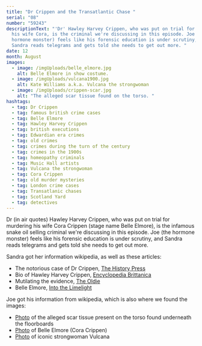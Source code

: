 ```yaml
---
title: "Dr Crippen and the Transatlantic Chase "
serial: "08"
number: "59243"
descriptionText: "'Dr' Hawley Harvey Crippen, who was put on trial for murdering
  his wife Cora, is the criminal we're discussing in this episode. Joe (the
  hormone monster) feels like his forensic education is under scrutiny, and
  Sandra reads telegrams and gets told she needs to get out more. "
date: 12
month: August
images:
  - image: /imgUploads/belle_elmore.jpg
    alt: Belle Elmore in show costume.
  - image: /imgUploads/vulcana1900.jpg
    alt: Kate Williams a.k.a. Vulcana the strongwoman
  - image: /imgUploads/crippen-scar.jpg
    alt: "The alleged scar tissue found on the torso. "
hashtags:
  - tag: Dr Crippen
  - tag: famous british crime cases
  - tag: Belle Elmore
  - tag: Hawley Harvey Crippen
  - tag: british executions
  - tag: Edwardian era crimes
  - tag: old crimes
  - tag: crimes during the turn of the century
  - tag: crimes in the 1900s
  - tag: homeopathy criminals
  - tag: Music Hall artists
  - tag: Vulcana the strongwoman
  - tag: Cora Crippen
  - tag: old murder mysteries
  - tag: London crime cases
  - tag: Transatlanic chases
  - tag: Scotland Yard
  - tag: detectives
---
```

Dr (in air quotes) Hawley Harvey Crippen, who was put on trial for murdering his wife Cora Crippen (stage name Belle Elmore), is the infamous snake oil selling criminal we're discussing in this episode. Joe (the hormone monster) feels like his forensic education is under scrutiny, and Sandra reads telegrams and gets told she needs to get out more.

Sandra got her information wikipedia, as well as these articles:

* The notorious case of Dr Crippen, [The History Press](https://www.thehistorypress.co.uk/articles/the-notorious-case-of-dr-crippen/)
* Bio of Hawley Harvey Crippen, [Encyclopedia Brittanica](https://www.britannica.com/biography/Hawley-Harvey-Crippen)
* Mutilating the evidence, [The Oldie](https://www.theoldie.co.uk/blog/mutilating-the-evidence)
* Belle Elmore, [Into the Limelight](https://intothelimelight.org/2015/03/20/139/) 

Joe got his information from wikipedia, which is also where we found the images: 

* [](https://en.wikipedia.org/wiki/File:Crippen-scar.jpg)[Photo](https://en.wikipedia.org/wiki/File:Crippen-scar.jpg) of the alleged scar tissue present on the torso found underneath the floorboards 
* [Photo](https://en.wikipedia.org/wiki/File:Belle_Elmore.jpg) of Belle Elmore (Cora Crippen) 
* [Photo](https://en.wikipedia.org/wiki/Vulcana#/media/File:Vulcana1900.jpg) of iconic strongwoman Vulcana